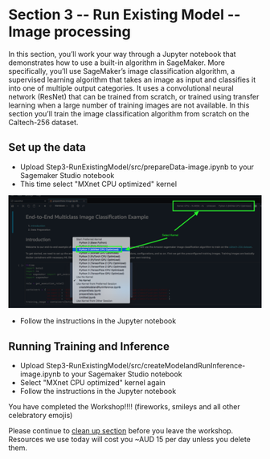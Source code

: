 # Section 3 -- Run Existing Model -- Image processing

In this section, you’ll work your way through a Jupyter notebook that demonstrates how to use a built-in algorithm in SageMaker. More specifically, you’ll use SageMaker’s image classification algorithm, a supervised learning algorithm that takes an image as input and classifies it into one of multiple output categories. It uses a convolutional neural network (ResNet) that can be trained from scratch, or trained using transfer learning when a large number of training images are not available. In this section you’ll train the image classification algorithm from scratch on the Caltech-256 dataset.

## Set up the data

- Upload Step3-RunExistingModel/src/prepareData-image.ipynb to your Sagemaker Studio notebook
- This time select "MXnet CPU optimized" kernel

![SelectKernel](images/SelectKernel.png)

- Follow the instructions in the Jupyter notebook

## Running Training and Inference

- Upload Step3-RunExistingModel/src/createModelandRunInference-image.ipynb to your Sagemaker Studio notebook
- Select "MXnet CPU optimized" kernel again
- Follow the instructions in the Jupyter notebook

You have completed the Workshop!!!! (fireworks, smileys and all other celebratory emojis) 

Please continue to [clean up section](../CleanUp/README.md) before you leave the workshop. Resources we use today will cost you ~AUD 15 per day unless you delete them. 

